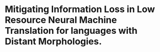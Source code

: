 # Mitigating Information Loss in Low Resource Neural Machine Translation for languages with Distant Morphologies. 
